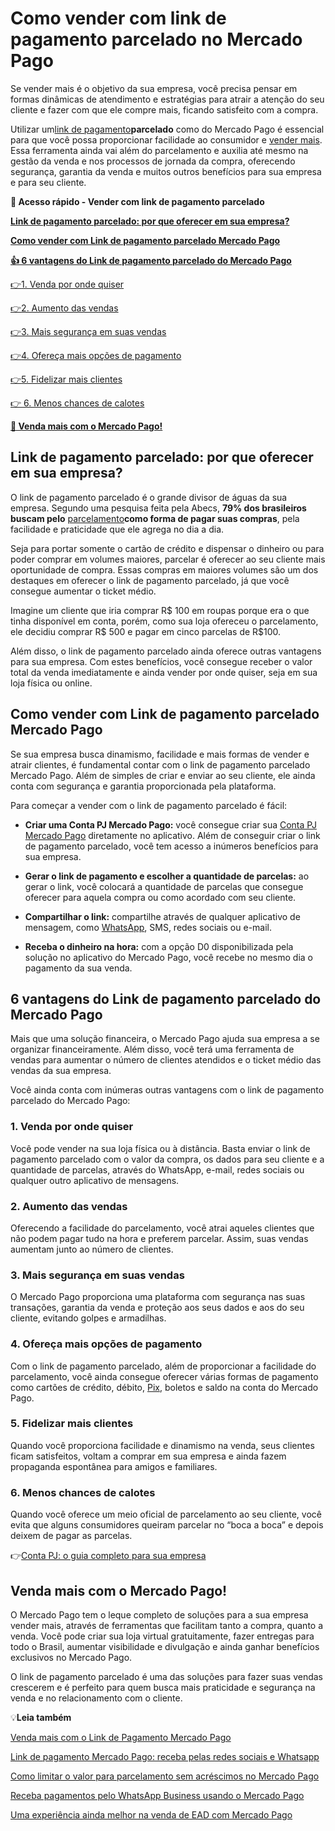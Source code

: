 # Como vender com link de pagamento parcelado no Mercado Pago

Se vender mais é o objetivo da sua empresa, você precisa pensar em formas dinâmicas de atendimento e estratégias para atrair a atenção do seu cliente e fazer com que ele compre mais, ficando satisfeito com a compra.

Utilizar um[link de pagamento](https://meubolso.mercadopago.com.br/saiba-como-vender-mais-com-o-link-de-pagamento-mercado-pago)**parcelado** como do Mercado Pago é essencial para que você possa proporcionar facilidade ao consumidor e [vender mais](https://meubolso.mercadopago.com.br/datas-comemorativas). Essa ferramenta ainda vai além do parcelamento e auxilia até mesmo na gestão da venda e nos processos de jornada da compra, oferecendo segurança, garantia da venda e muitos outros benefícios para sua empresa e para seu cliente.

**💙 Acesso rápido - Vender com link de pagamento parcelado**

**[Link de pagamento parcelado: por que oferecer em sua empresa?](#A)**

**[Como vender com Link de pagamento parcelado Mercado Pago](#B)**

**[👍 6 vantagens do Link de pagamento parcelado do Mercado Pago](#C)**

[](#D)[👉](#I)[1. Venda por onde quiser](#D)

[](#E)[👉](#I)[2. Aumento das vendas](#E)

[](#F)[👉](#I)[3. Mais segurança em suas vendas](#F)

[](#G)[👉](#I)[4. Ofereça mais opções de pagamento](#G)

[](#H)[👉](#I)[5. Fidelizar mais clientes](#H)

[👉 6. Menos chances de calotes](#I)

**[💙 Venda mais com o Mercado Pago!](#J)**

[](#)
## Link de pagamento parcelado: por que oferecer em sua empresa?

O link de pagamento parcelado é o grande divisor de águas da sua empresa. Segundo uma pesquisa feita pela Abecs, **79% dos brasileiros buscam pelo** [parcelamento](https://meubolso.mercadopago.com.br/bnpl-parcelamento-sem-cartao-mercado-credito)**como forma de pagar suas compras**, pela facilidade e praticidade que ele agrega no dia a dia.

Seja para portar somente o cartão de crédito e dispensar o dinheiro ou para poder comprar em volumes maiores, parcelar é oferecer ao seu cliente mais oportunidade de compra. Essas compras em maiores volumes são um dos destaques em oferecer o link de pagamento parcelado, já que você consegue aumentar o ticket médio.

Imagine um cliente que iria comprar R$ 100 em roupas porque era o que tinha disponível em conta, porém, como sua loja ofereceu o parcelamento, ele decidiu comprar R$ 500 e pagar em cinco parcelas de R$100.

Além disso, o link de pagamento parcelado ainda oferece outras vantagens para sua empresa. Com estes benefícios, você consegue receber o valor total da venda imediatamente e ainda vender por onde quiser, seja em sua loja física ou online.

[](#)
## Como vender com Link de pagamento parcelado Mercado Pago

Se sua empresa busca dinamismo, facilidade e mais formas de vender e atrair clientes, é fundamental contar com o link de pagamento parcelado Mercado Pago. Além de simples de criar e enviar ao seu cliente, ele ainda conta com segurança e garantia proporcionada pela plataforma.

Para começar a vender com o link de pagamento parcelado é fácil:

- **Criar uma Conta PJ Mercado Pago:** você consegue criar sua [Conta PJ Mercado Pago](https://meubolso.mercadopago.com.br/conta-pj-mercado-pago-digital-gratuita-livre-burocracias) diretamente no aplicativo. Além de conseguir criar o link de pagamento parcelado, você tem acesso a inúmeros benefícios para sua empresa.

- **Gerar o link de pagamento e escolher a quantidade de parcelas:** ao gerar o link, você colocará a quantidade de parcelas que consegue oferecer para aquela compra ou como acordado com seu cliente.

- **Compartilhar o link:** compartilhe através de qualquer aplicativo de mensagem, como [WhatsApp](https://meubolso.mercadopago.com.br/7-passos-para-criar-uma-conta-comercial-no-whatsapp-e-vender-mais), SMS, redes sociais ou e-mail.

- **Receba o dinheiro na hora:** com a opção D0 disponibilizada pela solução no aplicativo do Mercado Pago, você recebe no mesmo dia o pagamento da sua venda.

[](#)
## 6 vantagens do Link de pagamento parcelado do Mercado Pago

Mais que uma solução financeira, o Mercado Pago ajuda sua empresa a se organizar financeiramente. Além disso, você terá uma ferramenta de vendas para aumentar o número de clientes atendidos e o ticket médio das vendas da sua empresa.

Você ainda conta com inúmeras outras vantagens com o link de pagamento parcelado do Mercado Pago:

[](#)
### 1. Venda por onde quiser

Você pode vender na sua loja física ou à distância. Basta enviar o link de pagamento parcelado com o valor da compra, os dados para seu cliente e a quantidade de parcelas, através do WhatsApp, e-mail, redes sociais ou qualquer outro aplicativo de mensagens.

[](#)
### 2. Aumento das vendas

Oferecendo a facilidade do parcelamento, você atrai aqueles clientes que não podem pagar tudo na hora e preferem parcelar. Assim, suas vendas aumentam junto ao número de clientes.

[](#)
### 3. Mais segurança em suas vendas

O Mercado Pago proporciona uma plataforma com segurança nas suas transações, garantia da venda e proteção aos seus dados e aos do seu cliente, evitando golpes e armadilhas.

[](#)
### 4. Ofereça mais opções de pagamento

Com o link de pagamento parcelado, além de proporcionar a facilidade do parcelamento, você ainda consegue oferecer várias formas de pagamento como cartões de crédito, débito, [Pix](https://meubolso.mercadopago.com.br/pix-para-empresas), boletos e saldo na conta do Mercado Pago.

[](#)
### 5. Fidelizar mais clientes

Quando você proporciona facilidade e dinamismo na venda, seus clientes ficam satisfeitos, voltam a comprar em sua empresa e ainda fazem propaganda espontânea para amigos e familiares.

[](#)
### 6. Menos chances de calotes

Quando você oferece um meio oficial de parcelamento ao seu cliente, você evita que alguns consumidores queiram parcelar no “boca a boca” e depois deixem de pagar as parcelas.

👉[Conta PJ: o guia completo para sua empresa](https://meubolso.mercadopago.com.br/guia-completo-para-conta-pj)

[](#)
## Venda mais com o Mercado Pago!

O Mercado Pago tem o leque completo de soluções para a sua empresa vender mais, através de ferramentas que facilitam tanto a compra, quanto a venda. Você pode criar sua loja virtual gratuitamente, fazer entregas para todo o Brasil, aumentar visibilidade e divulgação e ainda ganhar benefícios exclusivos no Mercado Pago.

O link de pagamento parcelado é uma das soluções para fazer suas vendas crescerem e é perfeito para quem busca mais praticidade e segurança na venda e no relacionamento com o cliente.

💡**Leia também**

[Venda mais com o Link de Pagamento Mercado Pago](https://meubolso.mercadopago.com.br/saiba-como-vender-mais-com-o-link-de-pagamento-mercado-pago)

[Link de pagamento Mercado Pago: receba pelas redes sociais e Whatsapp](https://meubolso.mercadopago.com.br/receber-por-posts-no-instagram-mensagens-no-celular-e-e-mails-tudo-o-que-o-link-de-pagamento-do-mercado-pago-oferece-para-voce)

[Como limitar o valor para parcelamento sem acréscimos no Mercado Pago](https://meubolso.mercadopago.com.br/mercado-pago-como-limitar-valor-minimo-parcelamento-sem-juros)

[Receba pagamentos pelo WhatsApp Business usando o Mercado Pago](https://meubolso.mercadopago.com.br/pagamentos-pelo-whatsapp-mercado-pago)

[Uma experiência ainda melhor na venda de EAD com Mercado Pago](https://meubolso.mercadopago.com.br/uma-experiencia-ainda-melhor-na-venda-de-ead-com-mercado-pago)